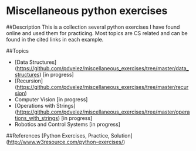# Miscellaneous python exercises

##Description
This is a collection several python exercises I have found online and
used them for practicing. Most topics are CS related and can be found
in the cited links in each example.

##Topics
* [Data Structures] (https://github.com/pdvelez/miscellaneous_exercises/tree/master/data_structures) [in progress]
* [Recursion] (https://github.com/pdvelez/miscellaneous_exercises/tree/master/recursion)
* Computer Vision [in progress]
* [Operations with Strings] (https://github.com/pdvelez/miscellaneous_exercises/tree/master/operations_with_strings) [in progress]
* Robotics and Control Systems [in progress]


##References
[Python Exercises, Practice, Solution] (http://www.w3resource.com/python-exercises/)
